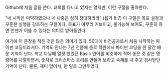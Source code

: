Github에 처음 글을 쓴다. 
교회를 다니고 있지는 않지만, 이런 구절을 좋아한다. 

"네 시작은 미약하였으나 네 나중은 심히 창대하리라" (욥기 8:7) 
이 구절은 목표 설정과 꾸준한 실행을 강조하는 구절이다. 목표가 아무리 커보이고, 불가능해 보여도, 꾸준히 하면 언젠가 이룰 수 있다는 의미로 받아들인다. 

여기에 이 문장을 적은 것은 많은 의미가 있다. 
50대에 비전공자로서 처음 시작하는 파이썬 코딩이라서다. 
기억도 안나는 7년 전쯤에 종로 학원에서 파이썬 코딩을 한 달간 배운 기억이 난다. 학교 다닐때 얼핏 했었던 Basic 언어를 비슷하게 적어 놓은 것 같은
명령어를 나열하면서, 숫자로 크리스마스 트리를 만들어 보라고 숙제를 내 주고 검사받던 기억이 난다. 
물론, 재미 없어서, 한 달로 그만두었다. 

